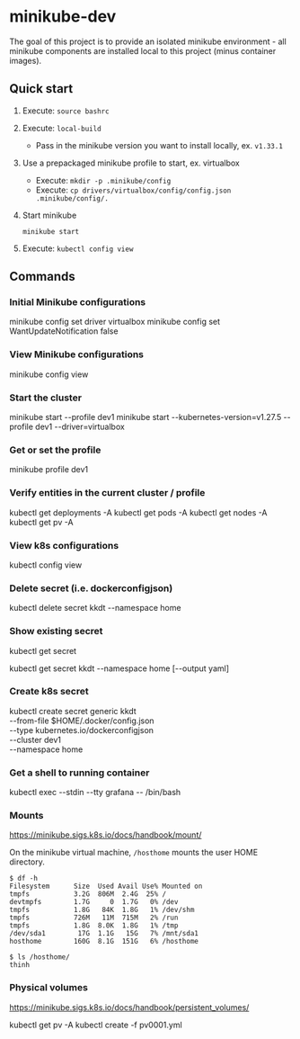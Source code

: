 # minikube-dev

The goal of this project is to provide an isolated minikube environment - all minikube components 
are installed local to this project (minus container images). 

## Quick start

1. Execute: `source bashrc`

2. Execute: `local-build`

    - Pass in the minikube version you want to install locally, ex. `v1.33.1`

3. Use a prepackaged minikube profile to start, ex. virtualbox

    - Execute: `mkdir -p .minikube/config`
    - Execute: `cp drivers/virtualbox/config/config.json .minikube/config/.`

4. Start minikube
    ````
    minikube start
    ````

5. Execute: `kubectl config view`

## Commands

### Initial Minikube configurations

minikube config set driver virtualbox
minikube config set WantUpdateNotification false

### View Minikube configurations

minikube config view

### Start the cluster

minikube start --profile dev1
minikube start --kubernetes-version=v1.27.5 --profile dev1 --driver=virtualbox 

### Get or set the profile

minikube profile dev1

### Verify entities in the current cluster / profile

kubectl get deployments -A
kubectl get pods -A
kubectl get nodes -A
kubectl get pv -A

### View k8s configurations

kubectl config view

### Delete secret (i.e. dockerconfigjson)

kubectl delete secret kkdt --namespace home

### Show existing secret

kubectl get secret

kubectl get secret kkdt --namespace home [--output yaml]

### Create k8s secret

kubectl create secret generic kkdt \
  --from-file $HOME/.docker/config.json \
  --type kubernetes.io/dockerconfigjson \
  --cluster dev1 \
  --namespace home

### Get a shell to running container

kubectl exec --stdin --tty grafana -- /bin/bash

### Mounts

https://minikube.sigs.k8s.io/docs/handbook/mount/

On the minikube virtual machine, `/hosthome` mounts the user HOME directory.

```
$ df -h
Filesystem      Size  Used Avail Use% Mounted on
tmpfs           3.2G  806M  2.4G  25% /
devtmpfs        1.7G     0  1.7G   0% /dev
tmpfs           1.8G   84K  1.8G   1% /dev/shm
tmpfs           726M   11M  715M   2% /run
tmpfs           1.8G  8.0K  1.8G   1% /tmp
/dev/sda1        17G  1.1G   15G   7% /mnt/sda1
hosthome        160G  8.1G  151G   6% /hosthome

$ ls /hosthome/
thinh
```

### Physical volumes

https://minikube.sigs.k8s.io/docs/handbook/persistent_volumes/

kubectl get pv -A
kubectl create -f pv0001.yml


[//]: Links

[hello-minikube]: https://kubernetes.io/docs/tutorials/hello-minikube/
[k8s-pull-image-private-registry]: https://kubernetes.io/docs/tasks/configure-pod-container/pull-image-private-registry/
[minikube-release]: https://github.com/kubernetes/minikube/releases/tag/v1.33.1
[minikube-kicbase]: https://github.com/kubernetes/minikube/pkgs/container/minikube%2Fkicbase